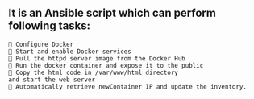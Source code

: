 ## **It is an Ansible script which can perform following tasks:**
```
🔹 Configure Docker
🔹 Start and enable Docker services
🔹 Pull the httpd server image from the Docker Hub
🔹 Run the docker container and expose it to the public
🔹 Copy the html code in /var/www/html directory
and start the web server
🔹 Automatically retrieve newContainer IP and update the inventory.
```

